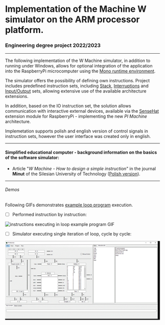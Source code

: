 # Implementation of the Machine W simulator on the ARM processor platform.

### Engineering degree project 2022/2023

---
The following implementation of the W Machine simulator, in addition to running under Windows, allows for optional integration of the application into the RaspberryPi microcomputer using the [Mono runtime environment](https://www.mono-project.com/docs/advanced/runtime/). 

The simulator offers the possibility of defining own instructions. Project includes predefined instruction sets, including [Stack](https://github.com/chylaa/maszynaPi/blob/main/src/.instructions/Stack.lst), [Interruptions](https://github.com/chylaa/maszynaPi/blob/main/src/.instructions/Interruptions.lst) and [Input/Output](https://github.com/chylaa/maszynaPi/blob/main/src/.instructions/IO.lst) sets, allowing extensive use of the available architecture extensions.

In addition, based on the IO instruction set, the solution allows communication with interactive
external devices, available via the [SenseHat](https://www.raspberrypi.com/products/sense-hat/) extension module for RaspberryPi - implementing the new *PI Machine* architecture.

Implemetation supports polish and english version of control signals in instruction sets, however the user interface was created only in english.

---

#### Simplified educational computer - background information on the basics of the software simulator: 
 
 - Article "*W Machine - How to design a simple instruction*" in the journal **Minut** of the Silesian University of Technology ([Polish version](https://minut.polsl.pl/articles/C-19-004.pdf 'Maszyna W - jak zaprojektować prosty rozkaz')).

---

###### Demos

Following GIFs demonstrates [example loop program](/examples/programs/loop.prg) execution. 

- [ ] Performed instruction by instruction:

![instructions executing in loop example program GIF](/img/loop-16-instructions.gif)

- [ ] Simulator executing single iteration of loop, cycle by cycle:

![microoperations of single iteration of example loop program GIF](/img/loop-1-cycle.gif)
 
